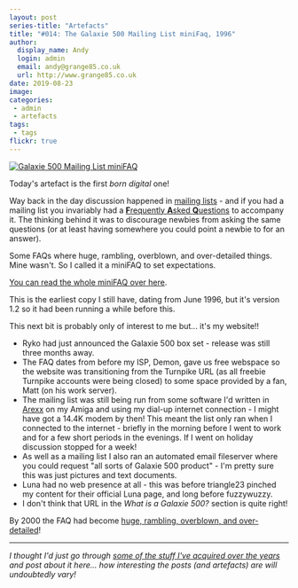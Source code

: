 ```yaml
---
layout: post
series-title: "Artefacts" 
title: "#014: The Galaxie 500 Mailing List miniFaq, 1996"
author:
  display_name: Andy
  login: admin
  email: andy@grange85.co.uk
  url: http://www.grange85.co.uk
date: 2019-08-23
image: 
categories:
 - admin
 - artefacts
tags:
 - tags
flickr: true
---
```

<a data-flickr-embed="true"  href="https://www.flickr.com/photos/grange85/48279145427/in/dateposted-public/" title="Galaxie 500 Mailing List miniFAQ"><img src="https://media.fullofwishes.co.uk/flickr-downloads/48279145427_594c66e700_c.jpg" alt="Galaxie 500 Mailing List miniFAQ"></a>

Today's artefact is the first _born digital_ one! 

Way back in the day discussion happened in [mailing lists](https://en.wikipedia.org/wiki/Electronic_mailing_list#Discussion_list) - and if you had a mailing list you invariably had a [**F**requently **A**sked **Q**uestions](https://en.wikipedia.org/wiki/FAQ) to accompany it. The thinking behind it was to discourage newbies from asking the same questions (or at least having somewhere you could point a newbie to for an answer).

Some FAQs where huge, rambling, overblown, and over-detailed things. Mine wasn't. So I called it a miniFAQ to set expectations.

[You can read the whole miniFAQ over here](https://media.fullofwishes.co.uk/archive/1996-06-27-galaxie-500-mailing-list-mini-faq.txt).

This is the earliest copy I still have, dating from June 1996, but it's version 1.2 so it had been running a while before this.

This next bit is probably only of interest to me but... it's my website!!

- Ryko had just announced the Galaxie 500 box set - release was still three months away.
- The FAQ dates from before my ISP, Demon, gave us free webspace so the website was transitioning from the Turnpike URL (as all freebie Turnpike accounts were being closed) to some space provided by a fan, Matt (on his work server).
- The mailing list was still being run from some software I'd written in [Arexx](https://en.wikipedia.org/wiki/ARexx) on my Amiga and using my dial-up internet connection - I might have got a 14.4K modem by then! This meant the list only ran when I connected to the internet - briefly in the morning before I went to work and for a few short periods in the evenings. If I went on holiday discussion stopped for a week!
- As well as a mailing list I also ran an automated email fileserver where you could request "all sorts of Galaxie 500 product" - I'm pretty sure this was just pictures and text documents.
- Luna had no web presence at all - this was before triangle23 pinched my content for their official Luna page, and long before fuzzywuzzy.
- I don't think that URL in the _What is a Galaxie 500?_ section is quite right!

By 2000 the FAQ had become [huge, rambling, overblown, and over-detailed](https://media.fullofwishes.co.uk/archive/2000-01-29-galaxie-500-faq.txt)!

---

_I thought I'd just go through [some of the stuff I've acquired over the years](/category/artefacts/) and post about it here... how interesting the posts (and artefacts) are will undoubtedly vary!_
